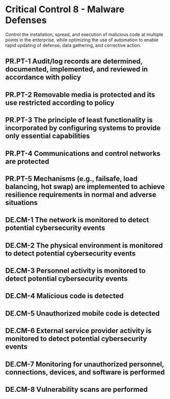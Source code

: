 # Critical Control 8 - Malware Defenses 
Control the installation, spread, and execution of malicious code at multiple points in the enterprise, while optimizing the use of automation to enable rapid updating of defense, data gathering, and corrective action.
## PR.PT-1 Audit/log records are determined, documented, implemented, and reviewed in accordance with policy
## PR.PT-2 Removable media is protected and its use restricted according to policy
## PR.PT-3 The principle of least functionality is incorporated by configuring systems to provide only essential capabilities
## PR.PT-4 Communications and control networks are protected
## PR.PT-5 Mechanisms (e.g., failsafe, load balancing, hot swap) are implemented to achieve resilience requirements in normal and adverse situations
## DE.CM-1 The network is monitored to detect potential cybersecurity events
## DE.CM-2 The physical environment is monitored to detect potential cybersecurity events
## DE.CM-3 Personnel activity is monitored to detect potential cybersecurity events
## DE.CM-4 Malicious code is detected
## DE.CM-5 Unauthorized mobile code is detected
## DE.CM-6 External service provider activity is monitored to detect potential cybersecurity events
## DE.CM-7 Monitoring for unauthorized personnel, connections, devices, and software is performed
## DE.CM-8 Vulnerability scans are performed
